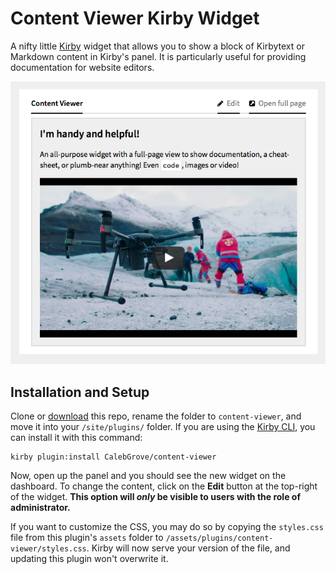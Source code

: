 # Content Viewer Kirby Widget

A nifty little [Kirby](https://getkirby.com) widget that allows you to show a block of Kirbytext or Markdown content in Kirby's panel. It is particularly useful for providing documentation for website editors.

![Screenshot of the widget](screenshot.png)

## Installation and Setup

Clone or [download](https://github.com/CalebGrove/content-viewer/archive/master.zip) this repo, rename the folder to `content-viewer`, and move it into your `/site/plugins/` folder. If you are using the [Kirby CLI](https://github.com/getkirby/cli), you can install it with this command:

	kirby plugin:install CalebGrove/content-viewer

Now, open up the panel and you should see the new widget on the dashboard. To change the content, click on the **Edit** button at the top-right of the widget. **This option will *only* be visible to users with the role of administrator.**

If you want to customize the CSS, you may do so by copying the  `styles.css` file from this plugin's `assets` folder to `/assets/plugins/content-viewer/styles.css`. Kirby will now serve your version of the file, and updating this plugin won't overwrite it.
